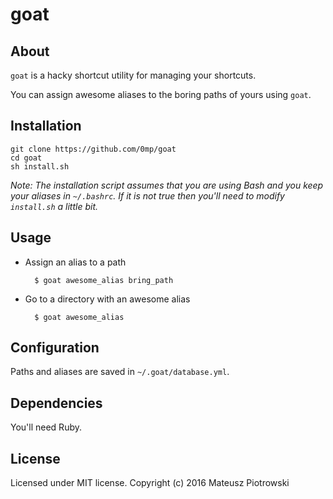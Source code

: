 goat
====

About
-----

`goat` is a hacky shortcut utility for managing your shortcuts.

You can assign awesome aliases to the boring paths of yours using `goat`.

Installation
------------

    git clone https://github.com/0mp/goat
    cd goat
    sh install.sh
    
*Note: The installation script assumes that you are using Bash and you keep your aliases in `~/.bashrc`. If it is not true then you'll need to modify `install.sh` a little bit.*

Usage
-----

- Assign an alias to a path

        $ goat awesome_alias bring_path

- Go to a directory with an awesome alias

        $ goat awesome_alias

Configuration
-------------

Paths and aliases are saved in `~/.goat/database.yml`.

Dependencies
------------

You'll need Ruby.

License
-------

Licensed under MIT license. Copyright (c) 2016 Mateusz Piotrowski
